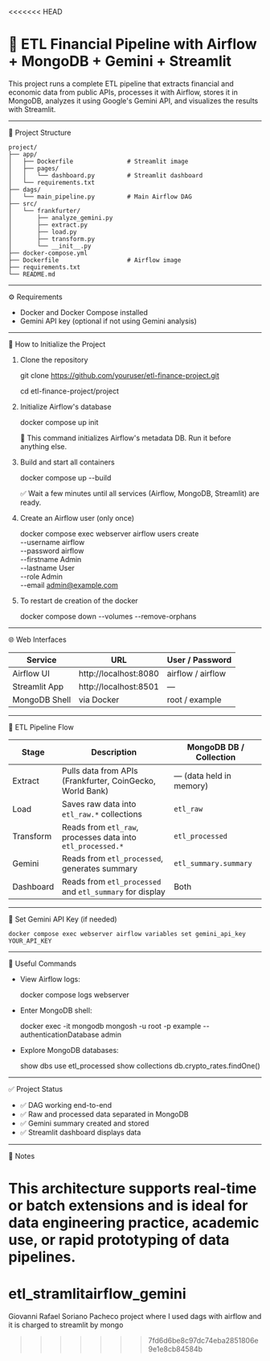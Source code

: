 <<<<<<< HEAD
# 🚀 ETL Financial Pipeline with Airflow + MongoDB + Gemini + Streamlit

This project runs a complete ETL pipeline that extracts financial and economic data from public APIs, processes it with Airflow, stores it in MongoDB, analyzes it using Google's Gemini API, and visualizes the results with Streamlit.

-------------------------------------------------------------------------------

📁 Project Structure
```
project/
├── app/
│   ├── Dockerfile               # Streamlit image
│   ├── pages/
│   │   └── dashboard.py         # Streamlit dashboard
│   └── requirements.txt
├── dags/
│   └── main_pipeline.py         # Main Airflow DAG
├── src/
│   └── frankfurter/
│       ├── analyze_gemini.py
│       ├── extract.py
│       ├── load.py
│       ├── transform.py
│       └── __init__.py
├── docker-compose.yml
├── Dockerfile                   # Airflow image
├── requirements.txt
└── README.md
```
-------------------------------------------------------------------------------

⚙️ Requirements

- Docker and Docker Compose installed
- Gemini API key (optional if not using Gemini analysis)

-------------------------------------------------------------------------------

🚀 How to Initialize the Project

1. Clone the repository

    git clone https://github.com/youruser/etl-finance-project.git
    
    cd etl-finance-project/project

2. Initialize Airflow's database

    docker compose up init

    📝 This command initializes Airflow's metadata DB. Run it before anything else.

3. Build and start all containers

    docker compose up --build

    ✅ Wait a few minutes until all services (Airflow, MongoDB, Streamlit) are ready.

4. Create an Airflow user (only once)

    docker compose exec webserver airflow users create \
      --username airflow \
      --password airflow \
      --firstname Admin \
      --lastname User \
      --role Admin \
      --email admin@example.com

5. To restart de creation of the docker
    
    docker compose down --volumes --remove-orphans

-------------------------------------------------------------------------------

🌐 Web Interfaces

Service        | URL                    | User / Password
---------------|------------------------|---------------------
Airflow UI     | http://localhost:8080  | airflow / airflow
Streamlit App  | http://localhost:8501  | —
MongoDB Shell  | via Docker             | root / example

-------------------------------------------------------------------------------

🔁 ETL Pipeline Flow

Stage      | Description                                                   | MongoDB DB / Collection
-----------|---------------------------------------------------------------|-----------------------------
Extract    | Pulls data from APIs (Frankfurter, CoinGecko, World Bank)     | — (data held in memory)
Load       | Saves raw data into `etl_raw.*` collections                   | `etl_raw`
Transform  | Reads from `etl_raw`, processes data into `etl_processed.*`   | `etl_processed`
Gemini     | Reads from `etl_processed`, generates summary                 | `etl_summary.summary`
Dashboard  | Reads from `etl_processed` and `etl_summary` for display      | Both

-------------------------------------------------------------------------------

🔐 Set Gemini API Key (if needed)

    docker compose exec webserver airflow variables set gemini_api_key YOUR_API_KEY

-------------------------------------------------------------------------------

🧪 Useful Commands

- View Airflow logs:

    docker compose logs webserver

- Enter MongoDB shell:

    docker exec -it mongodb mongosh -u root -p example --authenticationDatabase admin

- Explore MongoDB databases:

    show dbs
    use etl_processed
    show collections
    db.crypto_rates.findOne()

-------------------------------------------------------------------------------

✅ Project Status

- ✅ DAG working end-to-end
- ✅ Raw and processed data separated in MongoDB
- ✅ Gemini summary created and stored
- ✅ Streamlit dashboard displays data

-------------------------------------------------------------------------------

📝 Notes

This architecture supports real-time or batch extensions and is ideal for data engineering practice, academic use, or rapid prototyping of data pipelines.
=======
# etl_stramlitairflow_gemini
Giovanni Rafael Soriano Pacheco project where I used dags with airflow and it is charged to streamlit by mongo
>>>>>>> 7fd6d6be8c97dc74eba2851806e9e1e8cb84584b
